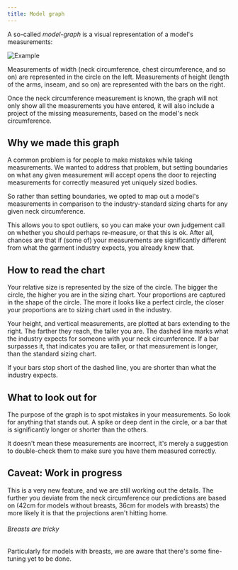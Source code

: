 ```yaml
---
title: Model graph
---
```


A so-called *model-graph* is a visual representation of a model's measurements:

![Example](model.svg)

Measurements of width (neck circumference, chest circumference, and so on) are represented in the circle on the left. Measurements of height (length of the arms, inseam, and so on) are represented with the bars on the right.

Once the neck circumference measurement is known, the graph will not only show all the measurements you have entered, it will also include a project of the missing measurements, based on the model's neck circumference.

## Why we made this graph

A common problem is for people to make mistakes while taking measurements. We wanted to address that problem, but setting boundaries on what any given measurement will accept opens the door to rejecting measurements for correctly measured yet uniquely sized bodies.

So rather than setting boundaries, we opted to map out a model's measurements in comparison to the industry-standard sizing charts for any given neck circumference.

This allows you to spot outliers, so you can make your own judgement call on whether you should perhaps re-measure, or that this is ok. After all, chances are that if (some of) your measurements are significantly different from what the garment industry expects, you already knew that.

## How to read the chart

Your relative size is represented by the size of the circle. The bigger the circle, the higher you are in the sizing chart. Your proportions are captured in the shape of the circle. The more it looks like a perfect circle, the closer your proportions are to sizing chart used in the industry.

Your height, and vertical measurements, are plotted at bars extending to the right. The farther they reach, the taller you are. The dashed line marks what the industry expects for someone with your neck circumference. If a bar surpasses it, that indicates you are taller, or that measurement is longer, than the standard sizing chart.

If your bars stop short of  the dashed line, you are shorter than what the industry expects.

## What to look out for

The purpose of the graph is to spot mistakes in your measurements. So look for anything that stands out. A spike or deep dent in the circle, or a bar that is significantly longer or shorter than the others.

It doesn't mean these measurements are incorrect, it's merely a suggestion to double-check them to make sure you have them measured correctly.

## Caveat: Work in progress

This is a very new feature, and we are still working out the details. The further you deviate from the neck circumference our predictions are based on (42cm for models without breasts, 36cm for models with breasts) the more likely it is that the projections aren't hitting home.

<Note>

###### Breasts are tricky

Particularly for models with breasts, we are aware that there's some fine-tuning yet to be done.

</Note>



